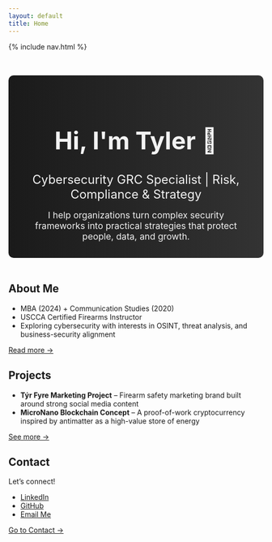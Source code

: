 ```yaml
---
layout: default
title: Home
---
```


{% include nav.html %}

<!-- Hero Section with Gradient Background -->
<div style="text-align:center; margin: 3rem 0; padding: 2rem; background: linear-gradient(to right, #1a1a1a, #333333); color:#f2f2f2; border-radius:10px;">
  <h1 style="font-size:3rem; margin-bottom:0.5rem;">Hi, I'm Tyler 👋</h1>
  <h2 style="font-size:1.5rem; font-weight:normal; margin-bottom:1rem;">Cybersecurity GRC Specialist | Risk, Compliance & Strategy</h2>
  <p style="font-size:1.1rem; max-width:600px; margin:0 auto;">
    I help organizations turn complex security frameworks into practical strategies that protect people, data, and growth.
  </p>
</div>

## About Me
- MBA (2024) + Communication Studies (2020)
- USCCA Certified Firearms Instructor  
- Exploring cybersecurity with interests in OSINT, threat analysis, and business-security alignment  

[Read more →](about.html)

## Projects
- **Týr Fyre Marketing Project** – Firearm safety marketing brand built around strong social media content  
- **MicroNano Blockchain Concept** – A proof-of-work cryptocurrency inspired by antimatter as a high-value store of energy  

[See more →](projects.html)

## Contact
Let’s connect!  
- [LinkedIn](https://www.linkedin.com/in/tylerhoel)  
- [GitHub](https://github.com/tch25-cs)  
- [Email Me](mailto:tylerhoel25@gmail.com?subject=Professional%20Inquiry&body=Hello%20Tyler,%0D%0A%0D%0AI%20came%20across%20your%20portfolio%20and%20wanted%20to%20connect%20regarding%20professional%20opportunities%20or%20collaboration.%0D%0A%0D%0ABest%20regards,%0D%0A[Your%20Name])

[Go to Contact →](contact.html)
